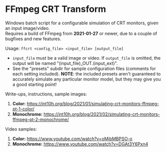 # FFmpeg CRT Transform

Windows batch script for a configurable simulation of CRT monitors, given an input image/video.<br>
Requires a build of FFmpeg from **2021-01-27** or newer, due to a couple of bugfixes and new features.

Usage: ```ffcrt <config_file> <input_file> [output_file]```  
- ```input_file``` must be a valid image or video.  If ```output_file``` is omitted, the output will be named "(input_file)_OUT.(input_ext)".
- See the "presets" subdir for sample configuration files (comments for each setting included). **NOTE**: the included presets aren't guaranteed to accurately simulate any particular monitor model, but they may give you a good starting point!

Write-ups, instructions, sample images:
1. **Color:** https://int10h.org/blog/2021/01/simulating-crt-monitors-ffmpeg-pt-1-color/
2. **Monochrome:** https://int10h.org/blog/2021/02/simulating-crt-monitors-ffmpeg-pt-2-monochrome/

Video samples:
1. **Color:** https://www.youtube.com/watch?v=oMibMBPSO-o
2. **Monochrome:** https://www.youtube.com/watch?v=DGAt3Y6Pxn4
